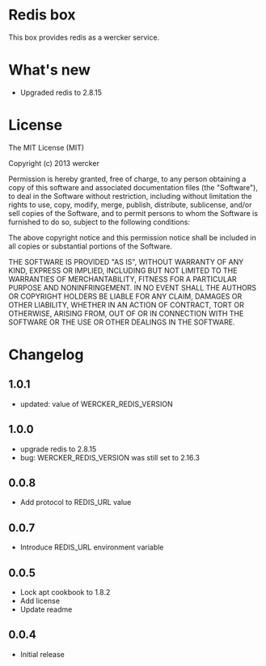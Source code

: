 # Redis box

This box provides redis as a wercker service.

# What's new

- Upgraded redis to 2.8.15

# License

The MIT License (MIT)

Copyright (c) 2013 wercker

Permission is hereby granted, free of charge, to any person obtaining a copy of
this software and associated documentation files (the "Software"), to deal in
the Software without restriction, including without limitation the rights to
use, copy, modify, merge, publish, distribute, sublicense, and/or sell copies of
the Software, and to permit persons to whom the Software is furnished to do so,
subject to the following conditions:

The above copyright notice and this permission notice shall be included in all
copies or substantial portions of the Software.

THE SOFTWARE IS PROVIDED "AS IS", WITHOUT WARRANTY OF ANY KIND, EXPRESS OR
IMPLIED, INCLUDING BUT NOT LIMITED TO THE WARRANTIES OF MERCHANTABILITY, FITNESS
FOR A PARTICULAR PURPOSE AND NONINFRINGEMENT. IN NO EVENT SHALL THE AUTHORS OR
COPYRIGHT HOLDERS BE LIABLE FOR ANY CLAIM, DAMAGES OR OTHER LIABILITY, WHETHER
IN AN ACTION OF CONTRACT, TORT OR OTHERWISE, ARISING FROM, OUT OF OR IN
CONNECTION WITH THE SOFTWARE OR THE USE OR OTHER DEALINGS IN THE SOFTWARE.

# Changelog

## 1.0.1
- updated: value of WERCKER\_REDIS\_VERSION

## 1.0.0

- upgrade redis to 2.8.15
- bug: WERCKER\_REDIS\_VERSION was still set to 2.16.3

## 0.0.8

- Add protocol to REDIS\_URL value

## 0.0.7

- Introduce REDIS\_URL environment variable

## 0.0.5

- Lock apt cookbook to 1.8.2
- Add license
- Update readme

## 0.0.4

- Initial release
